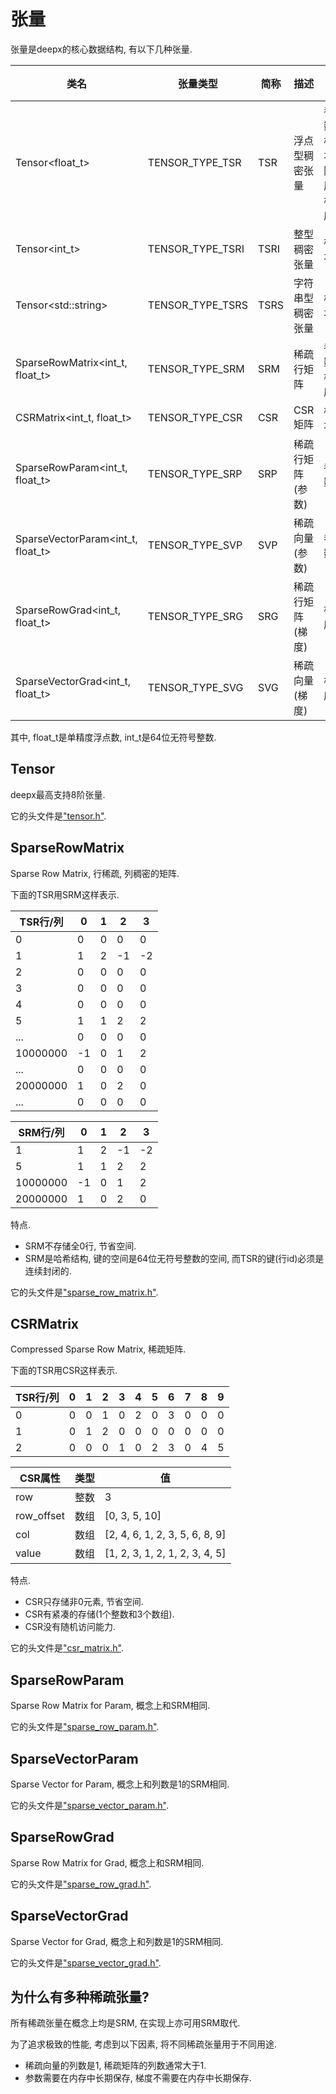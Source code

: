 # 张量

张量是deepx的核心数据结构, 有以下几种张量.

| 类名 | 张量类型 | 简称 | 描述 | 用途 |
| - | - | - | - | - |
| Tensor<float\_t> | TENSOR\_TYPE\_TSR | TSR | 浮点型稠密张量 | 参数, 样本, 隐层, 梯度 |
| Tensor<int\_t> | TENSOR\_TYPE\_TSRI | TSRI | 整型稠密张量 | 样本 |
| Tensor&lt;std::string&gt; | TENSOR\_TYPE\_TSRS | TSRS | 字符串型稠密张量 | 样本 |
| SparseRowMatrix<int\_t, float\_t> | TENSOR\_TYPE\_SRM | SRM | 稀疏行矩阵 | 参数, 梯度 |
| CSRMatrix<int\_t, float\_t> | TENSOR\_TYPE\_CSR | CSR | CSR矩阵 | 样本 |
| SparseRowParam<int\_t, float\_t> | TENSOR\_TYPE\_SRP | SRP | 稀疏行矩阵(参数) | 参数 |
| SparseVectorParam<int\_t, float\_t> | TENSOR\_TYPE\_SVP | SVP | 稀疏向量(参数) | 参数 |
| SparseRowGrad<int\_t, float\_t> | TENSOR\_TYPE\_SRG | SRG | 稀疏行矩阵(梯度) | 梯度 |
| SparseVectorGrad<int\_t, float\_t> | TENSOR\_TYPE\_SVG | SVG | 稀疏向量(梯度) | 梯度 |

其中, float\_t是单精度浮点数, int\_t是64位无符号整数.

## Tensor

deepx最高支持8阶张量.

它的头文件是["tensor.h"](../include/deepx_core/tensor/tensor.h).

## SparseRowMatrix

Sparse Row Matrix, 行稀疏, 列稠密的矩阵.

下面的TSR用SRM这样表示.

| TSR行/列 | 0    | 1    | 2    | 3    |
| -------- | ---- | ---- | ---- | ---- |
| 0        | 0    | 0    | 0    | 0    |
| 1        | 1    | 2    | -1   | -2   |
| 2        | 0    | 0    | 0    | 0    |
| 3        | 0    | 0    | 0    | 0    |
| 4        | 0    | 0    | 0    | 0    |
| 5        | 1    | 1    | 2    | 2    |
| ...      | 0    | 0    | 0    | 0    |
| 10000000 | -1   | 0    | 1    | 2    |
| ...      | 0    | 0    | 0    | 0    |
| 20000000 | 1    | 0    | 2    | 0    |
| ...      | 0    | 0    | 0    | 0    |

| SRM行/列 | 0    | 1    | 2    | 3    |
| -------- | ---- | ---- | ---- | ---- |
| 1        | 1    | 2    | -1   | -2   |
| 5        | 1    | 1    | 2    | 2    |
| 10000000 | -1   | 0    | 1    | 2    |
| 20000000 | 1    | 0    | 2    | 0    |

特点.

- SRM不存储全0行, 节省空间.
- SRM是哈希结构, 键的空间是64位无符号整数的空间, 而TSR的键(行id)必须是连续封闭的.

它的头文件是["sparse\_row\_matrix.h"](../include/deepx_core/tensor/sparse_row_matrix.h).

## CSRMatrix

Compressed Sparse Row Matrix, 稀疏矩阵.

下面的TSR用CSR这样表示.

| TSR行/列 | 0    | 1    | 2    | 3    | 4    | 5    | 6    | 7    | 8    | 9    |
| -------- | ---- | ---- | ---- | ---- | ---- | ---- | ---- | ---- | ---- | ---- |
| 0        | 0    | 0    | 1    | 0    | 2    | 0    | 3    | 0    | 0    | 0    |
| 1        | 0    | 1    | 2    | 0    | 0    | 0    | 0    | 0    | 0    | 0    |
| 2        | 0    | 0    | 0    | 1    | 0    | 2    | 3    | 0    | 4    | 5    |

| CSR属性     | 类型 | 值                             |
| ----------- | ---- | ------------------------------ |
| row         | 整数 | 3                              |
| row\_offset | 数组 | [0, 3, 5, 10]                  |
| col         | 数组 | [2, 4, 6, 1, 2, 3, 5, 6, 8, 9] |
| value       | 数组 | [1, 2, 3, 1, 2, 1, 2, 3, 4, 5] |

特点.

- CSR只存储非0元素, 节省空间.
- CSR有紧凑的存储(1个整数和3个数组).
- CSR没有随机访问能力.

它的头文件是["csr\_matrix.h"](../include/deepx_core/tensor/csr_matrix.h).

## SparseRowParam

Sparse Row Matrix for Param, 概念上和SRM相同.

它的头文件是["sparse\_row\_param.h"](../include/deepx_core/tensor/sparse_row_param.h).

## SparseVectorParam

Sparse Vector for Param, 概念上和列数是1的SRM相同.

它的头文件是["sparse\_vector\_param.h"](../include/deepx_core/tensor/sparse_vector_param.h).

## SparseRowGrad

Sparse Row Matrix for Grad, 概念上和SRM相同.

它的头文件是["sparse\_row\_grad.h"](../include/deepx_core/tensor/sparse_row_grad.h).

## SparseVectorGrad

Sparse Vector for Grad, 概念上和列数是1的SRM相同.

它的头文件是["sparse\_vector\_grad.h"](../include/deepx_core/tensor/sparse_vector_grad.h).

## 为什么有多种稀疏张量?

所有稀疏张量在概念上均是SRM, 在实现上亦可用SRM取代.

为了追求极致的性能, 考虑到以下因素, 将不同稀疏张量用于不同用途.

- 稀疏向量的列数是1, 稀疏矩阵的列数通常大于1.
- 参数需要在内存中长期保存, 梯度不需要在内存中长期保存.

